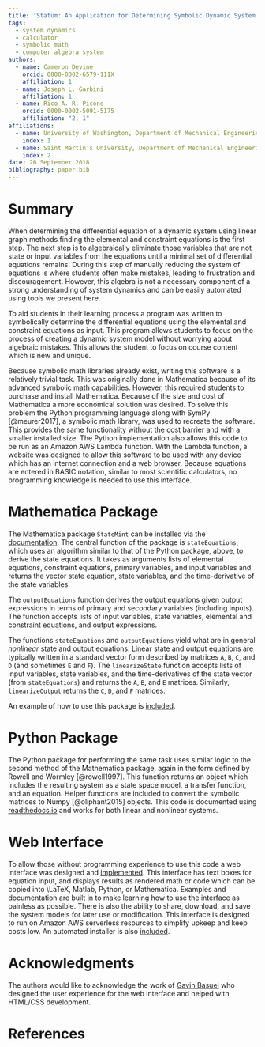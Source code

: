```yaml
---
title: 'Statum: An Application for Determining Symbolic Dynamic System Models using Linear Graph Methods'
tags:
  - system dynamics
  - calculator
  - symbolic math
  - computer algebra system
authors:
  - name: Cameron Devine
    orcid: 0000-0002-6579-111X
    affiliation: 1
  - name: Joseph L. Garbini
    affiliation: 1
  - name: Rico A. R. Picone
    orcid: 0000-0002-5091-5175
    affiliation: "2, 1"
affiliations:
  - name: University of Washington, Department of Mechanical Engineering
    index: 1
  - name: Saint Martin's University, Department of Mechanical Engineering
    index: 2
date: 26 September 2018
bibliography: paper.bib
---
```


# Summary

When determining the differential equation of a dynamic system using linear graph methods finding the elemental and constraint equations is the first step.
The next step is to algebraically eliminate those variables that are not state or input variables from the equations until a minimal set of differential equations remains.
During this step of manually reducing the system of equations is where students often make mistakes, leading to frustration and discouragement.
However, this algebra is not a necessary component of a strong understanding of system dynamics and can be easily automated using tools we present here.


To aid students in their learning process a program was written to symbolically determine the differential equations using the elemental and constraint equations as input.
This program allows students to focus on the process of creating a dynamic system model without worrying about algebraic mistakes.
This allows the student to focus on course content which is new and unique.

Because symbolic math libraries already exist, writing this software is a relatively trivial task.
This was originally done in Mathematica because of its advanced symbolic math capabilities.
However, this required students to purchase and install Mathematica.
Because of the size and cost of Mathematica a more economical solution was desired.
To solve this problem the Python programming language along with SymPy [@meurer2017], a symbolic math library, was used to recreate the software.
This provides the same functionality without the cost barrier and with a smaller installed size.
The Python implementation also allows this code to be run as an Amazon AWS Lambda function.
With the Lambda function, a website was designed to allow this software to be used with any device which has an internet connection and a web browser.
Because equations are entered in BASIC notation, similar to most scientific calculators, no programming knowledge is needed to use this interface.

# Mathematica Package

The Mathematica package `StateMint` can be installed via the [documentation](https://github.com/CameronDevine/Statum/blob/master/mathematica/README.md). The central function of the package is `stateEquations`, which uses an algorithm similar to that of the Python package, above, to derive the state equations. It takes as arguments lists of elemental equations, constraint equations, primary variables, and input variables and returns the vector state equation, state variables, and the time-derivative of the state variables.

The `outputEquations` function derives the output equations given output expressions in terms of primary and secondary variables (including inputs). The function accepts lists of input variables, state variables, elemental and constraint equations, and output expressions.

The functions `stateEquations` and `outputEquations` yield what are in general *nonlinear* state and output equations. Linear state and output equations are typically written in a standard vector form described by matrices `A`, `B`, `C`, and `D` (and sometimes `E` and `F`). The `linearizeState` function accepts lists of input variables, state variables, and the time-derivatives of the state vector (from `stateEquations`) and returns the `A`, `B`, and `E` matrices. Similarly, `linearizeOutput` returns the `C`, `D`, and `F` matrices.

An example of how to use this package is [included](https://github.com/CameronDevine/Statum/blob/master/mathematica/Example.nb).

# Python Package

The Python package for performing the same task uses similar logic to the second method of the Mathematica package, again in the form defined by Rowell and Wormley [@rowell1997].
This function returns an object which includes the resulting system as a state space model, a transfer function, and an equation.
Helper functions are included to convert the symbolic matrices to Numpy [@oliphant2015] objects.
This code is documented using [readthedocs.io](https://statum.readthedocs.io/en/latest/) and works for both linear and nonlinear systems.

# Web Interface

To allow those without programming experience to use this code a web interface was designed and [implemented](http://statum.camerondevine.me/).
This interface has text boxes for equation input, and displays results as rendered math or code which can be copied into \LaTeX, Matlab, Python, or Mathematica.
Examples and documentation are built in to make learning how to use the interface as painless as possible.
There is also the ability to share, download, and save the system models for later use or modification.
This interface is designed to run on Amazon AWS serverless resources to simplify upkeep and keep costs low.
An automated installer is also [included](https://github.com/CameronDevine/Statum/tree/master/web).

# Acknowledgments

The authors would like to acknowledge the work of [Gavin Basuel](https://www.gavinbasuel.com/) who designed the user experience for the web interface and helped with HTML/CSS development.

# References

<!--stackedit_data:
eyJkaXNjdXNzaW9ucyI6eyJTUjhYckl2em11VWpGY1paIjp7In
N0YXJ0Ijo2NjIsImVuZCI6ODE3LCJ0ZXh0IjoiV2hlbiBkZXRl
cm1pbmluZyB0aGUgZGlmZmVyZW50aWFsIGVxdWF0aW9uIG9mIG
EgZHluYW1pYyBzeXN0ZW0gdXNpbmcgbGluZWFyIGdyYeKApiJ9
LCJleVB3U3hGS1pTN3ViaWxuIjp7InN0YXJ0IjoxMTM0LCJlbm
QiOjExMzQsInRleHQiOiJXaGVuIGxlYXJuaW5nIHN5c3RlbSBk
eW5hbWljcywgc3R1ZGVudHMgd29yayBtYW55IHByb2JsZW1zIG
FzIGEgcGFydCBvZiB0aGVpciBj4oCmIn0sImtJdEwxUVZCSEl5
a21UQnQiOnsic3RhcnQiOjEyODksImVuZCI6MTQ2MCwidGV4dC
I6IlRvIGFpZCBzdHVkZW50cyBpbiB0aGVpciBsZWFybmluZyBw
cm9jZXNzIGEgcHJvZ3JhbSB3YXMgd3JpdHRlbiB0byBzeW1ib2
xpY2FsbHnigKYifSwiSDVBV2V4YUM4emxYYjIxTyI6eyJzdGFy
dCI6MTY2OSwiZW5kIjoxNzY3LCJ0ZXh0IjoiQmVjYXVzZSBzeW
1ib2xpYyBtYXRoIGxpYnJhcmllcyBhbHJlYWR5IGV4aXN0LCB3
cml0aW5nIHRoaXMgc29mdHdhcmUgaXMgYSByZWxhdOKApiJ9LC
J3RUc2Vnc4a1F3WnBoVzYzIjp7InN0YXJ0IjoxNzg4LCJlbmQi
OjE3OTIsInRleHQiOiJkb25lIn0sIlF3TER2M0gzQk1QTFVMNT
AiOnsic3RhcnQiOjE4NzQsImVuZCI6MTg4MiwidGV4dCI6InJl
cXVpcmVkIn0sInBSS1Rpbm9LZ3NXN1Z0MkgiOnsic3RhcnQiOj
E5NDQsImVuZCI6MTk1NywidGV4dCI6InNpemUgYW5kIGNvc3Qi
fSwicngyTHVtZGNLVkVpMmZVSyI6eyJzdGFydCI6MjEyOCwiZW
5kIjoyMTMyLCJ0ZXh0IjoidXNlZCJ9LCJTQ25ucDJUY0FaNmVk
SVRDIjp7InN0YXJ0IjoyNjQ3LCJlbmQiOjI2NjgsInRleHQiOi
IjIE1hdGhlbWF0aWNhIFBhY2thZ2UifSwiRVVST0Y0YUY3QkI3
dDhESiI6eyJzdGFydCI6MjczMSwiZW5kIjoyODIxLCJ0ZXh0Ij
oiW2RvY3VtZW50YXRpb25dKCkifSwiZldlb2l3emVoRWVSNUNT
cSI6eyJzdGFydCI6MjUzMiwiZW5kIjoyNTQ2LCJ0ZXh0IjoiQk
FTSUMgbm90YXRpb24ifX0sImNvbW1lbnRzIjp7IlJ5TGprMnFM
Y3I4RHM4SmQiOnsiZGlzY3Vzc2lvbklkIjoiU1I4WHJJdnptdV
VqRmNaWiIsInN1YiI6ImdvOjEwMjkwNTQzNTUzMDg5NjQ3NDgw
MCIsInRleHQiOiJJJ20gYSBiaWcgYmVsaWV2ZXIgdGhhdCB5b3
VyIGZpcnN0IHNlbnRlbmNlIHNob3VsZCB0cnkgdG8gY29udmV5
IHRoZSBtYWluIHBvaW50IG9mIHlvdXIgcGFwZXIuIFRoaXMgaX
MgbW9yZSBvZiBhbiBcImludHJvZHVjdGlvblwiIHNlY3Rpb24g
c2VudGVuY2UsIGFzIGFyZSB0aG9zZSB0aGF0IGZvbGxvdyBpdC
4gUGVyaGFwcyB0aGlzICppcyogZWZmZWN0aXZlbHkgdGhlIGlu
dHJvZHVjdGlvbiBhbmQgdGhlcmUncyBhIHNlcGFyYXRlIGFic3
RyYWN0IC4uLiBpZiBzbywgdGhhdCdzIGZpbmUuIiwiY3JlYXRl
ZCI6MTU0MzcxOTEwMjgzMH0sInpkaHdjTVppZURXcklwa0MiOn
siZGlzY3Vzc2lvbklkIjoiU1I4WHJJdnptdVVqRmNaWiIsInN1
YiI6ImdvOjEwMjkwNTQzNTUzMDg5NjQ3NDgwMCIsInRleHQiOi
JJJ20gZ29pbmcgdG8gY29udGludWUgY29tbWVudGluZyBhcyBp
ZiB0aGlzIHRleHQgaXMgcHJlY2VkZWQgYnkgYW4gYWJzdHJhY3
Qgb2Ygc29tZSBzb3J0LiIsImNyZWF0ZWQiOjE1NDM3MTkyMDE4
MDh9LCJ1YmRxTmhXU210R1VrU1dlIjp7ImRpc2N1c3Npb25JZC
I6ImV5UHdTeEZLWlM3dWJpbG4iLCJzdWIiOiJnbzoxMDI5MDU0
MzU1MzA4OTY0NzQ4MDAiLCJ0ZXh0IjoiSSB0aGluayBhZGRpbm
cgYSBwaHJhc2UgdG8gdGhlIHByZWNlZGluZyBzZW50ZW5jZSBj
b3VsZCBjYXB0dXJlIHdoYXQgeW91J3JlIHRyeWluZyB0byBzYX
ksIGhlcmUuIFNvbWV0aGluZyBsaWtlIFwiLi4uIG1ha2UgbWlz
dGFrZXMsIHdoaWNoIGxlYWQgdG8gZnJ1c3RyYXRpb24gYW5kIG
Rpc2NvdXJhZ2VtZW50IHdoZW4gbWFudWFsbHkgcmVkdWNpbmcg
dGhlIHN5c3RlbSBvZiBlcXVhdGlvbnMuXCIiLCJjcmVhdGVkIj
oxNTQzNzE5NjEwNjg3fSwiNEJyY05qc0RseFNiTGxNNiI6eyJk
aXNjdXNzaW9uSWQiOiJrSXRMMVFWQkhJeWttVEJ0Iiwic3ViIj
oiZ286MTAyOTA1NDM1NTMwODk2NDc0ODAwIiwidGV4dCI6Ildl
IGNhbiBub3cgYmUgbW9yZSBzcGVjaWZpYywgaGVyZS4gV2UgaG
F2ZSBhbHJlYWR5IGludHJvZHVjZWQgdGhlIGVxdWF0aW9ucyBh
bmQgdGhlIHRhc2sgb2YgYXV0b21hdGlvbi4iLCJjcmVhdGVkIj
oxNTQzNzIwMDYzNjkyfSwiSnJtZENxcklIUFc2blFjVSI6eyJk
aXNjdXNzaW9uSWQiOiJINUFXZXhhQzh6bFhiMjFPIiwic3ViIj
oiZ286MTAyOTA1NDM1NTMwODk2NDc0ODAwIiwidGV4dCI6IkNv
bnNpZGVyIGdldHRpbmcgcmlkIG9mIHRoZSBleGlzdGVuY2Ugc3
RhdGVtZW50IGFuZCBpbnN0ZWFkIGZvY3VzIG9uIHRoZSBmYWN0
IHRoYXQgd2UgKmFwcGxpZWQgZXhpc3RpbmcqIHN5bWJvbGljIG
1hdGggbGlicmFyaWVzLiBBbHNvIGNvbnNpZGVyIGNhbGxpbmcg
aXQgXCJtYXRoZW1hdGljc1wiIGJlY2F1c2Ugd2UncmUgZmFuY3
kiLCJjcmVhdGVkIjoxNTQzNzIwMjc1NjU5fSwiSjZHNm84NGNI
dFdBNXRaUCI6eyJkaXNjdXNzaW9uSWQiOiJ3RUc2Vnc4a1F3Wn
BoVzYzIiwic3ViIjoiZ286MTAyOTA1NDM1NTMwODk2NDc0ODAw
IiwidGV4dCI6IkNvbnNpZGVyIHJlcGhyYXNpbmcgdG8gYXZvaW
QgXCJkb25lXCIiLCJjcmVhdGVkIjoxNTQzNzIwMzA0OTMxfSwi
dHdaZnlGeEhWazRmdmltRCI6eyJkaXNjdXNzaW9uSWQiOiJRd0
xEdjNIM0JNUExVTDUwIiwic3ViIjoiZ286MTAyOTA1NDM1NTMw
ODk2NDc0ODAwIiwidGV4dCI6IkkgdGhpbmsgcHJlc2VudCB0ZW
5zZSBpcyBiZXR0ZXIgc2luY2Ugd2UncmUgc3RpbGwgcmVsZWFz
aW5nIGEgTU1BIHBhY2thZ2UiLCJjcmVhdGVkIjoxNTQzNzIwMz
MzNTQ4fSwia25aSVJ5bDdSckVYVVQzNiI6eyJkaXNjdXNzaW9u
SWQiOiJwUktUaW5vS2dzVzdWdDJIIiwic3ViIjoiZ286MTAyOT
A1NDM1NTMwODk2NDc0ODAwIiwidGV4dCI6IkkgdGhpbmsgcGVy
aGFwcyB0aGUgbW9zdCBpbXBvcnRhbnQgYXNwZWN0IGlzIHRoYX
QgaXQgcmVxdWlyZXMgc3R1ZGVudHMgdG8gbGVhcm4gYSBuZXcg
c29mdHdhcmUgc3lzdGVtIC4uLiB3aGljaCBtb3JlIHRoYW4gb3
V0d2VpZ2hzIHRoZSBhZHZhbnRhZ2VzIGZvciBtb3N0IG9mIHRo
ZSBzdHVkZW50cyAuLi4geW91ciB3ZWIgYXBwIGxldHMgdGhlbS
BnZXQgc3RhcnRlZCB3aXRob3V0IGxlYXJuaW5nIE1NQSIsImNy
ZWF0ZWQiOjE1NDM3MjA0NDU2Nzh9LCI0b3hyUnNoRklpY00yRU
9PIjp7ImRpc2N1c3Npb25JZCI6InJ4Mkx1bWRjS1ZFaTJmVUsi
LCJzdWIiOiJnbzoxMDI5MDU0MzU1MzA4OTY0NzQ4MDAiLCJ0ZX
h0IjoiSXQncyBiZXN0IHRvIGF2b2lkIFwidXNlZFwiIC4uLiBh
bmQgZXZlbiBiZXR0ZXIgdG8gYXZvaWQgdGhlIHBocmFzaW5nIH
RoYXQgbGVhZCB0byBpdC4gRS5nLiB0aGlzIHNlbnRlbmNlIGNv
dWxkIGJlIFwiRm9yIHRoZXNlIHJlYXNvbnMsIGEgdmVyc2lvbi
BvZiB0aGUgc29mdHdhcmUgd3JpdHRlbiBpbiB0aGUgUHl0aG9u
IC4uLi5cIiIsImNyZWF0ZWQiOjE1NDM3MjA2NjU5MDZ9LCI0Y3
hpQUZmQ2FyU2Y2NXZqIjp7ImRpc2N1c3Npb25JZCI6IlNDbm5w
MlRjQVo2ZWRJVEMiLCJzdWIiOiJnbzoxMDI5MDU0MzU1MzA4OT
Y0NzQ4MDAiLCJ0ZXh0IjoiQ29uc2lkZXIgcmVvcmRlcmluZyB0
aGVzZSAuLi4gYXQgbGVhc3QgcHV0dGluZyBNTUEgbGFzdCwgc2
luY2UgSSB0aGluayBpdCdzIGxlYXN0IGltcG9ydGFudC4iLCJj
cmVhdGVkIjoxNTQzNzIyNTMxNjc3fSwiRXVpRGFYazluWGVlbU
dqUiI6eyJkaXNjdXNzaW9uSWQiOiJFVVJPRjRhRjdCQjd0OERK
Iiwic3ViIjoiZ286MTAyOTA1NDM1NTMwODk2NDc0ODAwIiwidG
V4dCI6IkknbSBhZnJhaWQgdG8gaGFyZGNvZGUgdGhlIHVybCwg
ZXNwZWNpYWxseSBpZiB3ZSdyZSBjaGFuZ2luZyB0byBTdGF0ZU
1pbnQgLi4uIiwiY3JlYXRlZCI6MTU0Mzc3NjgyMDIxNX0sIjZC
TjRjNW13clVpRmdiRUIiOnsiZGlzY3Vzc2lvbklkIjoiRVVST0
Y0YUY3QkI3dDhESiIsInN1YiI6ImdoOjEwMzk0ODk2IiwidGV4
dCI6IldoZW4gSSBjaGFuZ2VkIHRoZSBuYW1lIGxhc3QgdGltZS
BJIGRpZCBhIHRleHQgc2VhcmNoIGluIGFsbCBmaWxlcyBmb3Ig
U3RhdGVNb2RlbFJuRC4gV2hlbiBJIGNoYW5nZSB0byBTdGF0ZU
1pbnQgSSBjYW4gc2ltcGx5IHNlYXJjaCBmb3IgYW55IGZpbGVz
IHdoaWNoIGluY2x1ZGUgZWl0aGVyIFN0YXRlTW9kZWxSbkQgb3
IgU3RhdHVtIGFuZCBjaGFuZ2UgdGhvc2UuIiwiY3JlYXRlZCI6
MTU0Mzg4MjAxMzgzMH0sIjhpMmFzRjUzakpGVFlMN3giOnsiZG
lzY3Vzc2lvbklkIjoiU0NubnAyVGNBWjZlZElUQyIsInN1YiI6
ImdoOjEwMzk0ODk2IiwidGV4dCI6IkkgdGhpbmsgSSBvcmlnaW
5hbGx5IG9yZGVyZWQgdGhlIHNlY3Rpb25zIHRoaXMgd2F5IGJl
Y2F1c2UgdGhlIE1hdGhlbWF0aWNhIHZlcnNpb24gd2FzIHdyaX
R0ZW4gZmlyc3QuIEl0IG1ha2VzIHNlbnNlIHRoYXQgdGhlIHZl
cnNpb24gdGhhdCBpcyBtb3N0IGxpa2VseSB0byBiZSB1c2VkIH
Nob3VsZCBiZSBwdXQgZmlyc3QuIFNvIHNob3VsZCBJIGNoYW5n
ZSB0aGUgb3JkZXIgdG8gMS4gV2ViIEludGVyZmFjZSwgMi4gUH
l0aG9uLCBhbmQgMy4gTWF0aGVtYXRpY2E/IiwiY3JlYXRlZCI6
MTU0Mzg4MjE2MzAyM30sIm9FOUlBTmxJUTVNWnZoQWUiOnsiZG
lzY3Vzc2lvbklkIjoiZldlb2l3emVoRWVSNUNTcSIsInN1YiI6
ImdoOjEwMzk0ODk2IiwidGV4dCI6IlNob3VsZCB3ZSBjaXRlIE
JBU0lDIG5vdGF0aW9uPyBJIGZvdW5kIGl0IG9uIFdpa2lwZWRp
YSxcbmh0dHBzOi8vZW4ud2lraXBlZGlhLm9yZy93aWtpL0NhbG
N1bGF0b3JfaW5wdXRfbWV0aG9kcyNCQVNJQ19ub3RhdGlvbiIs
ImNyZWF0ZWQiOjE1NDM4OTczMzM3OTN9fSwiaGlzdG9yeSI6Wz
EwODUzMDczODIsLTE0NTE3Nzk0MjMsLTEwMDk5NTgwMjcsNDg0
MjQ4MjE4LDExMzIyMjM4OTMsLTU2MDM4NzI1NSwtMzMyNjIxNz
A2LDE2ODI1MzA0OTMsLTE0OTI5MDk1Nyw0MjM2NjAxMSwtMjU2
OTY1ODM3LC0xMjAxOTEwNDUyLDIwOTg3NzU5NjBdfQ==
-->